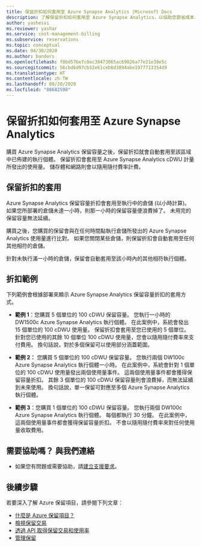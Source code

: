 ```yaml
---
title: 保留折扣如何套用至 Azure Synapse Analytics |Microsoft Docs
description: 了解保留折扣如何套用至 Azure Synapse Analytics，以協助您節省成本。
author: yashesvi
ms.reviewer: yashar
ms.service: cost-management-billing
ms.subservice: reservations
ms.topic: conceptual
ms.date: 04/30/2020
ms.author: banders
ms.openlocfilehash: f0bd57befc0ec30473065ac69026a77e21e30e5c
ms.sourcegitcommit: 56cbd6d97cb52e61ceb6d3894abe1977713354d9
ms.translationtype: HT
ms.contentlocale: zh-TW
ms.lasthandoff: 08/20/2020
ms.locfileid: "88682598"
---
```

# <a name="how-reservation-discounts-apply-to-azure-synapse-analytics"></a>保留折扣如何套用至 Azure Synapse Analytics

購買 Azure Synapse Analytics 保留容量之後，保留折扣就會自動套用至該區域中已佈建的執行個體。 保留折扣會套用至 Azure Synapse Analytics cDWU 計量所發出的使用量。 儲存體和網路則會以隨用隨付費率計費。

## <a name="reservation-discount-application"></a>保留折扣的套用

Azure Synapse Analytics 保留容量折扣會套用至執行中的倉儲 (以小時計算)。 如果您所部署的倉儲未達一小時，則那一小時的保留容量便浪費掉了。 未用完的保留容量無法延續。

購買之後，您購買的保留會與在任何時間點執行倉儲所發出的 Azure Synapse Analytics 使用量進行比對。 如果您關閉某些倉儲，則保留折扣會自動套用至任何其他相符的倉儲。

針對未執行滿一小時的倉儲，保留會自動套用至該小時內的其他相符執行個體。

## <a name="discount-examples"></a>折扣範例

下列範例會根據部署來顯示 Azure Synapse Analytics 保留容量折扣的套用方式。

- **範例 1**：您購買 5 個單位的 100 cDWU 保留容量。 您執行一小時的 DW1500c Azure Synapse Analytics 執行個體。 在此案例中，系統會發出 15 個單位的 100 cDWU 使用量。 保留折扣會套用至您已使用的 5 個單位。 針對您已使用的其餘 10 個單位 100 cDWU 使用量，您會以隨用隨付費率來支付費用。 換句話說，對於多個保留可以使用部分涵蓋範圍。

- **範例 2：** 您購買 5 個單位的 100 cDWU 保留容量。 您執行兩個 DW100c Azure Synapse Analytics 執行個體一小時。 在此案例中，系統會針對 1 個單位的 100 cDWU 使用量發出兩個使用量事件。 這兩個使用量事件都會獲得保留容量折扣。 其餘 3 個單位的 100 cDWU 保留容量則會浪費掉，而無法延續到未來使用。 換句話說，單一保留可對應至多個 Azure Synapse Analytics 執行個體。

- **範例 3**：您購買 1 個單位的 100 cDWU 保留容量。 您執行兩個 DW100c Azure Synapse Analytics 執行個體。 每個都執行 30 分鐘。 在此案例中，這兩個使用量事件都會獲得保留容量折扣。 不會以隨用隨付費率來對任何使用量收取費用。

## <a name="need-help-contact-us"></a>需要協助嗎？ 與我們連絡

- 如果您有問題或需要協助，請[建立支援要求](https://go.microsoft.com/fwlink/?linkid=2083458)。

## <a name="next-steps"></a>後續步驟

若要深入了解 Azure 保留項目，請參閱下列文章：

- [什麼是 Azure 保留項目？](save-compute-costs-reservations.md)
- [檢視保留交易](view-reservations.md)
- [透過 API 取得保留交易和使用率](reservation-apis.md)
- [管理保留](manage-reserved-vm-instance.md)
